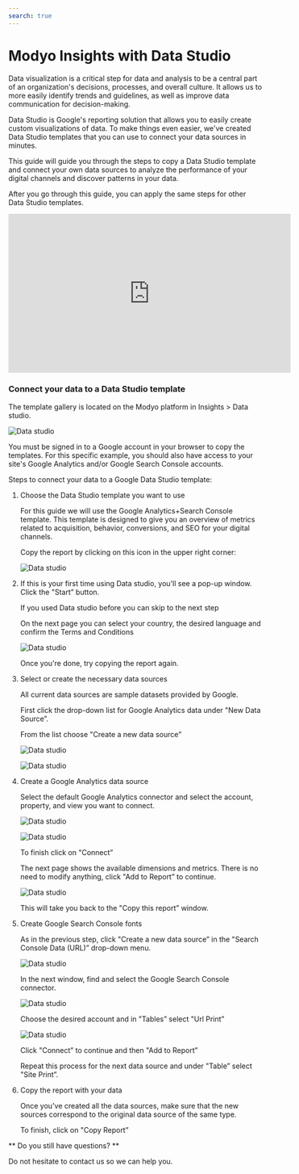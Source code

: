 ```yaml
---
search: true
---
```


# Modyo Insights with Data Studio

Data visualization is a critical step for data and analysis to be a central part of an organization's decisions, processes, and overall culture. It allows us to more easily identify trends and guidelines, as well as improve data communication for decision-making.

Data Studio is Google's reporting solution that allows you to easily create custom visualizations of data. To make things even easier, we've created Data Studio templates that you can use to connect your data sources in minutes.

This guide will guide you through the steps to copy a Data Studio template and connect your own data sources to analyze the performance of your digital channels and discover patterns in your data. 

After you go through this guide, you can apply the same steps for other Data Studio templates.

<iframe width="560" height="315" src="https://www.youtube.com/embed/AMNY32HIO0g" frameborder="0" allow="accelerometer; autoplay; encrypted-media; gyroscope; picture-in-picture" allowfullscreen></iframe>

### Connect your data to a Data Studio template

The template gallery is located on the Modyo platform in Insights > Data studio.

![Data studio](/assets/img/insights/0.png)

You must be signed in to a Google account in your browser to copy the templates. For this specific example, you should also have access to your site's Google Analytics and/or Google Search Console accounts.

Steps to connect your data to a Google Data Studio template:

1. Choose the Data Studio template you want to use

    For this guide we will use the Google Analytics+Search Console template. This template is designed to give you an overview of metrics related to acquisition, behavior, conversions, and SEO for your digital channels.

    Copy the report by clicking on this icon in the upper right corner:

    ![Data studio](/assets/img/insights/1.png)

2. If this is your first time using Data studio, you'll see a pop-up window. Click the "Start” button.

    If you used Data studio before you can skip to the next step

    On the next page you can select your country, the desired language and confirm the Terms and Conditions

    ![Data studio](/assets/img/insights/2.png)

    Once you're done, try copying the report again.

3. Select or create the necessary data sources

    All current data sources are sample datasets provided by Google.

    First click the drop-down list for Google Analytics data under "New Data Source”.

    From the list choose "Create a new data source”

    ![Data studio](/assets/img/insights/3.png)

    ![Data studio](/assets/img/insights/4.png)

4. Create a Google Analytics data source

    Select the default Google Analytics connector and select the account, property, and view you want to connect.

    ![Data studio](/assets/img/insights/5.png)

    ![Data studio](/assets/img/insights/6.png)

    To finish click on "Connect”

    The next page shows the available dimensions and metrics. There is no need to modify anything, click "Add to Report” to continue.

    ![Data studio](/assets/img/insights/7.png)

    This will take you back to the "Copy this report” window. 

5. Create Google Search Console fonts

    As in the previous step, click "Create a new data source” in the "Search Console Data (URL)” drop-down menu.

    ![Data studio](/assets/img/insights/8.png)

    In the next window, find and select the Google Search Console connector. 

    ![Data studio](/assets/img/insights/9.png)

    Choose the desired account and in "Tables” select "Url Print” 

    ![Data studio](/assets/img/insights/10.png)

    Click "Connect” to continue and then "Add to Report”

    Repeat this process for the next data source and under "Table” select "Site Print”.

6. Copy the report with your data

    Once you've created all the data sources, make sure that the new sources correspond to the original data source of the same type. 

    To finish, click on "Copy Report”

** Do you still have questions? **

Do not hesitate to contact us so we can help you.





